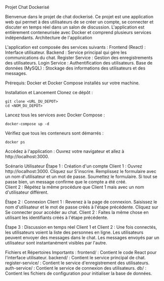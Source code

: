 Projet Chat Dockerisé

Bienvenue dans le projet de chat dockerisé. Ce projet est une application web qui permet à des utilisateurs de se créer un compte, se connecter et discuter en temps réel dans un salon de discussion. L'application est entièrement conteneurisée avec Docker et comprend plusieurs services indépendants.
Architecture de l'application

L'application est composée des services suivants :
    Frontend (React) : Interface utilisateur.
    Backend : Service principal qui gère les communications du chat.
    Register Service : Gestion des enregistrements des utilisateurs.
    Login Service : Authentification des utilisateurs.
    Base de données (MySQL) : Stockage des informations des utilisateurs et des messages.

Prérequis:
    Docker et Docker Compose installés sur votre machine.

Installation et Lancement
Clonez ce dépôt :
      
    git clone <URL_DU_DEPOT>
    cd <NOM_DU_DEPOT>

Lancez tous les services avec Docker Compose :
            
    docker-compose up -d

Vérifiez que tous les conteneurs sont démarrés :

    docker ps 

Accédez à l'application :
    Ouvrez votre navigateur et allez à http://localhost:3000.

Scénario Utilisateur
Étape 1 : Création d'un compte
    Client 1 :
        Ouvrez http://localhost:3000.
        Cliquez sur S'inscrire.
        Remplissez le formulaire avec un nom d'utilisateur et un mot de passe.
        Soumettez le formulaire.
        Si tout se passe bien, un message confirme que le compte a été créé.    
    Client 2 :
        Répétez la même procédure que Client 1 mais avec un nom d'utilisateur différent.

Étape 2 : Connexion
    Client 1 :
        Revenez à la page de connexion.
        Saisissez le nom d'utilisateur et le mot de passe créés à l'étape précédente.
        Cliquez sur Se connecter pour accéder au chat.
    Client 2 :
        Faites la même chose en utilisant les identifiants créés à l'étape précédente.

Étape 3 : Discussion en temps réel
    Client 1 et Client 2 :
        Une fois connectés, les utilisateurs voient la liste des personnes en ligne.
        Les utilisateurs peuvent envoyer des messages dans le chat.
        Les messages envoyés par un utilisateur sont instantanément visibles par l'autre.

Fichiers et Répertoires Importants : 
    frontend/ : Contient le code React pour l'interface utilisateur.
    backend/ : Contient le service principal de chat.
    register-service/ : Contient le service d'enregistrement des utilisateurs.
    auth-service/ : Contient le service de connexion des utilisateurs.
    db/ : Contient les fichiers de configuration pour initialiser la base de données.

